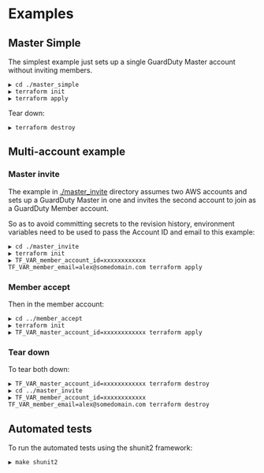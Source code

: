 # Examples

## Master Simple

The simplest example just sets up a single GuardDuty Master account without inviting members.

```text
▶ cd ./master_simple
▶ terraform init
▶ terraform apply
```

Tear down:

```text
▶ terraform destroy
```

## Multi-account example

### Master invite

The example in [./master_invite](./master_invite) directory assumes two AWS accounts and sets up a GuardDuty Master in one and invites the second account to join as a GuardDuty Member account.

So as to avoid committing secrets to the revision history, environment variables need to be used to pass the Account ID and email to this example:

```text
▶ cd ./master_invite
▶ terraform init
▶ TF_VAR_member_account_id=xxxxxxxxxxxx TF_VAR_member_email=alex@somedomain.com terraform apply
```

### Member accept

Then in the member account:

```text
▶ cd ../member_accept
▶ terraform init
▶ TF_VAR_master_account_id=xxxxxxxxxxxx terraform apply
```

### Tear down

To tear both down:

```text
▶ TF_VAR_master_account_id=xxxxxxxxxxxx terraform destroy
▶ cd ../master_invite
▶ TF_VAR_member_account_id=xxxxxxxxxxxx TF_VAR_member_email=alex@somedomain.com terraform destroy
```

## Automated tests

To run the automated tests using the shunit2 framework:

```text
▶ make shunit2
```
